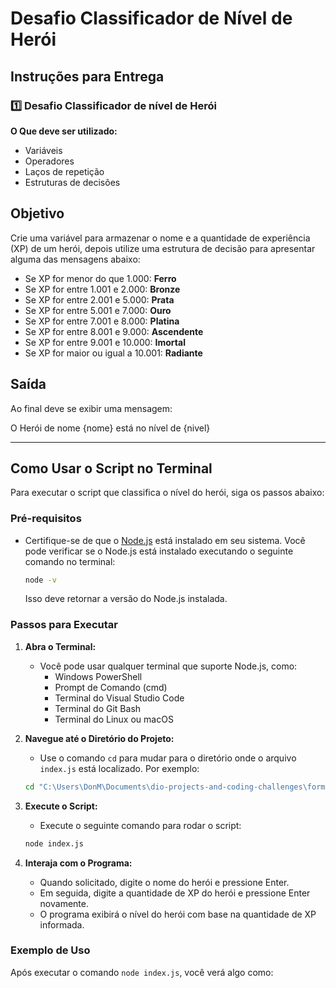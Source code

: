 # Desafio Classificador de Nível de Herói

## Instruções para Entrega

### 1️⃣ Desafio Classificador de nível de Herói

**O Que deve ser utilizado:**

- Variáveis
- Operadores
- Laços de repetição
- Estruturas de decisões

## Objetivo

Crie uma variável para armazenar o nome e a quantidade de experiência (XP) de um herói, depois utilize uma estrutura de decisão para apresentar alguma das mensagens abaixo:

- Se XP for menor do que 1.000: **Ferro**
- Se XP for entre 1.001 e 2.000: **Bronze**
- Se XP for entre 2.001 e 5.000: **Prata**
- Se XP for entre 5.001 e 7.000: **Ouro**
- Se XP for entre 7.001 e 8.000: **Platina**
- Se XP for entre 8.001 e 9.000: **Ascendente**
- Se XP for entre 9.001 e 10.000: **Imortal**
- Se XP for maior ou igual a 10.001: **Radiante**

## Saída

Ao final deve se exibir uma mensagem:

O Herói de nome {nome} está no nível de {nivel}

---

## Como Usar o Script no Terminal

Para executar o script que classifica o nível do herói, siga os passos abaixo:

### Pré-requisitos
- Certifique-se de que o [Node.js](https://nodejs.org/) está instalado em seu sistema. Você pode verificar se o Node.js está instalado executando o seguinte comando no terminal:
  ```bash
  node -v
  ```
  Isso deve retornar a versão do Node.js instalada.

### Passos para Executar

1. **Abra o Terminal:**
   - Você pode usar qualquer terminal que suporte Node.js, como:
     - Windows PowerShell
     - Prompt de Comando (cmd)
     - Terminal do Visual Studio Code
     - Terminal do Git Bash
     - Terminal do Linux ou macOS

2. **Navegue até o Diretório do Projeto:**
   - Use o comando `cd` para mudar para o diretório onde o arquivo `index.js` está localizado. Por exemplo:
   ```bash
   cd "C:\Users\DonM\Documents\dio-projects-and-coding-challenges\formacao-logica-de-programacao\desafio-de-projeto"
   ```

3. **Execute o Script:**
   - Execute o seguinte comando para rodar o script:
   ```bash
   node index.js
   ```

4. **Interaja com o Programa:**
   - Quando solicitado, digite o nome do herói e pressione Enter.
   - Em seguida, digite a quantidade de XP do herói e pressione Enter novamente.
   - O programa exibirá o nível do herói com base na quantidade de XP informada.

### Exemplo de Uso
Após executar o comando `node index.js`, você verá algo como:
